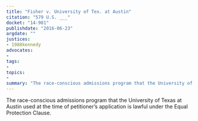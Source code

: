 ```yaml
---
title: "Fisher v. University of Tex. at Austin"
citation: "579 U.S. ___"
docket: "14-981"
publishdate: "2016-06-23"
argdate: ""
justices:
- 1988kennedy
advocates:
- 
tags:
- 
topics:
- 
summary: "The race-conscious admissions program that the University of Texas at Austin used at the time of petitioner’s application is lawful under the Equal Protection Clause."
---
```

The race-conscious admissions program that the University of Texas at Austin used at the time of petitioner’s application is lawful under the Equal Protection Clause.

